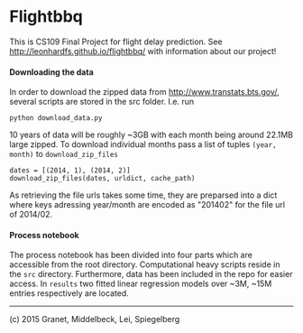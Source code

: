 # Flightbbq

This is CS109 Final Project for flight delay prediction. See <http://leonhardfs.github.io/flightbbq/> with information about our project! 

#### Downloading the data

In order to download the zipped data from <http://www.transtats.bts.gov/>, several scripts are stored in the src folder. I.e. run 

```
python download_data.py
```

10 years of data will be roughly ~3GB with each month being around 22.1MB large zipped.
To download individual months pass a list of tuples `(year, month)` to `download_zip_files`

```
dates = [(2014, 1), (2014, 2)]
download_zip_files(dates, urldict, cache_path)
```

As retrieving the file urls takes some time, they are preparsed into a dict where keys adressing year/month are encoded as "201402" for the file url of 2014/02.

#### Process notebook
The process notebook has been divided into four parts which are accessible from the root directory. Computational heavy scripts reside in the `src` directory. Furthermore, data has been included in the repo for easier access. In `results` two fitted linear regression models over ~3M, ~15M entries respectively are located.

---
(c) 2015 Granet, Middelbeck, Lei, Spiegelberg